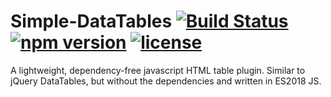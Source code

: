 # Simple-DataTables [![Build Status](https://travis-ci.org/fiduswriter/Simple-DataTables.svg?branch=master)](https://travis-ci.org/fiduswriter/Simple-DataTables) [![npm version](https://badge.fury.io/js/simple-datatables.svg)](https://badge.fury.io/js/simple-datatables) [![license](https://img.shields.io/github/license/mashape/apistatus.svg)](https://github.com/fiduswriter/Simple-DataTables/blob/master/LICENSE)
A lightweight, dependency-free javascript HTML table plugin. Similar to jQuery DataTables, but without the dependencies and written in ES2018 JS.
